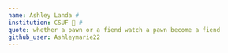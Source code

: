 ```yaml
---
name: Ashley Landa # 
institution: CSUF 🚩 # 
quote: whether a pawn or a fiend watch a pawn become a fiend
github_user: Ashleymarie22
---
```

